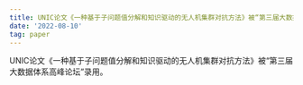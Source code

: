 ```yaml
---
title: UNIC论文《一种基于子问题值分解和知识驱动的无人机集群对抗方法》被“第三届大数据体系高峰论坛”录用。
date: '2022-08-10'
tag: paper
---
```


UNIC论文《一种基于子问题值分解和知识驱动的无人机集群对抗方法》被“第三届大数据体系高峰论坛”录用。

<!--more-->

